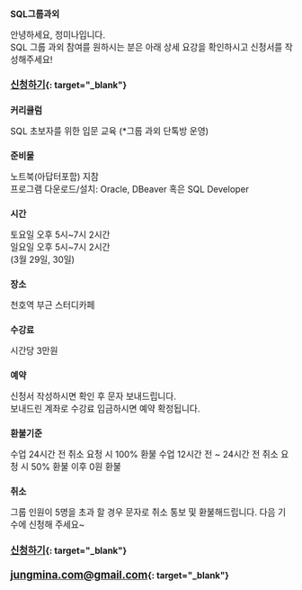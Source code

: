 <style>
*{font-size:110%}
</style>

## SQL그룹과외
  
안녕하세요, 정미나입니다.  
SQL 그룹 과외 참여를 원하시는 분은 
아래 상세 요강을 확인하시고 신청서를 작성해주세요!
  

#### [신청하기](https://forms.gle/AwyjWZMCksTqTCbi8){: target="_blank"}

  
### 커리큘럼
SQL 초보자를 위한 입문 교육
(*그룹 과외 단톡방 운영)
  
  
### 준비물
노트북(아답터포함) 지참  
프로그램 다운로드/설치: Oracle, DBeaver 혹은 SQL Developer
  

### 시간  
토요일 오후 5시\~7시 2시간  
일요일 오후 5시\~7시 2시간  
(3월 29일, 30일)  
 

### 장소
천호역 부근 스터디카페    
  
  
### 수강료  
시간당 3만원
  
  
### 예약
신청서 작성하시면 확인 후 문자 보내드립니다.  
보내드린 계좌로 수강료 입금하시면 예약 확정됩니다.  
  
  
### 환불기준
수업 24시간 전 취소 요청 시 100% 환불
수업 12시간 전 ~ 24시간 전 취소 요청 시 50% 환불
이후 0원 환불
  
  
### 취소
그룹 인원이 5명을 초과 할 경우 문자로 취소 통보 및 환불해드립니다.
다음 기수에 신청해 주세요~


#### [신청하기](https://forms.gle/AwyjWZMCksTqTCbi8){: target="_blank"}

#### [jungmina.com@gmail.com](jungmina.com@gmail.com){: target="_blank"}
